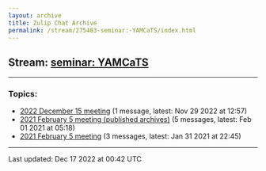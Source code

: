 ```yaml
---
layout: archive
title: Zulip Chat Archive
permalink: /stream/275483-seminar:-YAMCaTS/index.html
---
```


## Stream: [seminar: YAMCaTS](https://mattecapu.github.io/ct-zulip-archive/stream/275483-seminar:-YAMCaTS/index.html)
---

### Topics:

* [2022 December 15 meeting](topic/topic_2022.20December.2015.20meeting.html) (1 message, latest: Nov 29 2022 at 12:57)
* [2021 February 5 meeting (published archives)](topic/topic_2021.20February.205.20meeting.20(published.20archives).html) (5 messages, latest: Feb 01 2021 at 05:18)
* [2021 February 5 meeting](topic/topic_2021.20February.205.20meeting.html) (3 messages, latest: Jan 31 2021 at 22:45)

<hr><p>Last updated: Dec 17 2022 at 00:42 UTC</p>